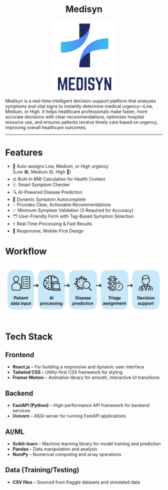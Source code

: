 <h1 style="text-align: center;">Medisyn</h1>

<p style="text-align: center;">
  <img src="frontend/public/medisyn.png" alt="Medisyn Logo" width="200" />
</p>




Medisyn is a real-time intelligent decision-support platform that analyzes symptoms and vital signs to instantly determine medical urgency—Low, Medium, or High. It helps healthcare professionals make faster, more accurate decisions with clear recommendations, optimizes hospital resource use, and ensures patients receive timely care based on urgency, improving overall healthcare outcomes.

---

# Features

- 🚦 Auto-assigns Low, Medium, or High urgency  
  (Low 🟢, Medium 🟡, High 🔴)  
- ⚖️ Built-In BMI Calculation for Health Context  
- 🩺 Smart Symptom Checker  
- 🔍 AI-Powered Disease Prediction  
- 📝 Dynamic Symptom Autocomplete  
- 💡 Provides Clear, Actionable Recommendations  
- ✅ Minimum Symptom Validation (3 Required for Accuracy)  
- 🗂️ User-Friendly Form with Tag-Based Symptom Selection  
- ⚡ Real-Time Processing & Fast Results  
- 📱 Responsive, Mobile-First Design

# Workflow

![Workflow Image](frontend/public/workflow.png)

# Tech Stack
## Frontend

- **React.js** – For building a responsive and dynamic user interface  
- **Tailwind CSS** – Utility-first CSS framework for styling  
- **Framer Motion** – Animation library for smooth, interactive UI transitions  

## Backend

- **FastAPI (Python)** – High-performance API framework for backend services  
- **Uvicorn** – ASGI server for running FastAPI applications  

## AI/ML

- **Scikit-learn** – Machine learning library for model training and prediction  
- **Pandas** – Data manipulation and analysis  
- **NumPy** – Numerical computing and array operations  

## Data (Training/Testing)

- **CSV files** – Sourced from Kaggle datasets and simulated data  

